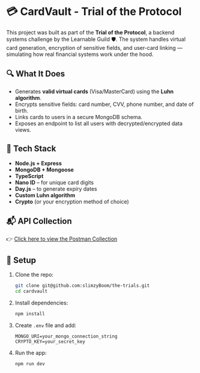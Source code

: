 # 💳 CardVault - Trial of the Protocol

This project was built as part of the **Trial of the Protocol**, a backend systems challenge by the Learnable Guild 🛡️. The system handles virtual card generation, encryption of sensitive fields, and user-card linking — simulating how real financial systems work under the hood.

## 🔍 What It Does

- Generates **valid virtual cards** (Visa/MasterCard) using the **Luhn algorithm**.
- Encrypts sensitive fields: card number, CVV, phone number, and date of birth.
- Links cards to users in a secure MongoDB schema.
- Exposes an endpoint to list all users with decrypted/encrypted data views.

## 🔐 Tech Stack

- **Node.js + Express**
- **MongoDB + Mongoose**
- **TypeScript**
- **Nano ID** – for unique card digits
- **Day.js** – to generate expiry dates
- **Custom Luhn algorithm**
- **Crypto** (or your encryption method of choice)

## 📬 API Collection

👉 [Click here to view the Postman Collection](https://www.postman.com/blue-sunset-176479/team-workspace/collection/71anap9/the-trial?action=share&creator=31392809)  

## 🚀 Setup

1. Clone the repo:
   ```bash
   git clone git@github.com:slimzyBoom/the-trials.git
   cd cardvault
   ```

2. Install dependencies:
   ```bash
   npm install
   ```

3. Create `.env` file and add:
   ```
   MONGO_URI=your_mongo_connection_string
   CRYPTO_KEY=your_secret_key
   ```

4. Run the app:
   ```bash
   npm run dev
   ```
